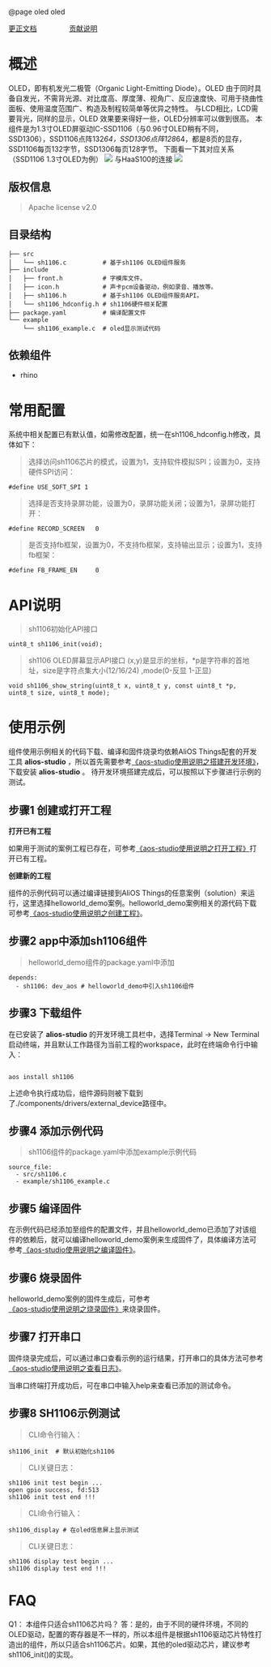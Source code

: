 @page oled oled

[更正文档](https://gitee.com/alios-things/sh1106/edit/rel_3.3.0/README.md) &emsp;&emsp;&emsp;&emsp; [贡献说明](https://g.alicdn.com/alios-things-3.3/doc/contribute_doc.html)

# 概述
OLED，即有机发光二极管（Organic Light-Emitting Diode）。OLED 由于同时具备自发光，不需背光源、对比度高、厚度薄、视角广、反应速度快、可用于挠曲性面板、使用温度范围广、构造及制程较简单等优异之特性。
与LCD相比，LCD需要背光，同样的显示，OLED 效果要来得好一些，OLED分辨率可以做到很高。
本组件是为1.3寸OLED屏驱动IC-SSD1106（与0.96寸OLED稍有不同，SSD1306），SSD1106点阵132*64，SSD1306点阵128*64，都是8页的显存，SSD1106每页132字节，SSD1306每页128字节。
下面看一下其对应关系（SSD1106 1.3寸OLED为例）
![](https://img.alicdn.com/imgextra/i2/O1CN01mlGbcq1LHXFq3FGkJ_!!6000000001274-2-tps-1362-656.png)
与HaaS100的连接
![](https://img.alicdn.com/imgextra/i3/O1CN01RRxCJH1zqsS4JH5zh_!!6000000006766-2-tps-1118-582.png)
## 版权信息


> Apache license v2.0



## 目录结构


```
├── src
│   └── sh1106.c          # 基于sh1106 OLED组件服务
├── include
│   ├── front.h           # 字模库文件。
│   ├── icon.h            # 声卡pcm设备驱动，例如录音、播放等。
│   ├── sh1106.h          # 基于sh1106 OLED组件服务API。
│   └── sh1106_hdconfig.h # sh1106硬件相关配置
├── package.yaml          # 编译配置文件
└── example
    └── sh1106_example.c  # oled显示测试代码
```


## 依赖组件


- rhino



# 常用配置


系统中相关配置已有默认值，如需修改配置，统一在sh1106_hdconfig.h修改，具体如下：


> 选择访问sh1106芯片的模式，设置为1，支持软件模拟SPI；设置为0，支持硬件SPI访问：



```
#define USE_SOFT_SPI 1
```


> 选择是否支持录屏功能，设置为0，录屏功能关闭；设置为1，录屏功能打开：



```
#define RECORD_SCREEN   0
```


> 是否支持fb框架，设置为0，不支持fb框架，支持输出显示；设置为1，支持fb框架：

```
#define FB_FRAME_EN     0
```
# API说明

> sh1106初始化API接口

```
uint8_t sh1106_init(void);
```
> sh1106 OLED屏幕显示API接口
> (x,y)是显示的坐标，*p是字符串的首地址，size是字符点集大小(12/16/24) ,mode(0-反显 1-正显)

```
void sh1106_show_string(uint8_t x, uint8_t y, const uint8_t *p, uint8_t size, uint8_t mode);
```
# 使用示例


组件使用示例相关的代码下载、编译和固件烧录均依赖AliOS Things配套的开发工具 **alios-studio** ，所以首先需要参考[《aos-studio使用说明之搭建开发环境》](https://g.alicdn.com/alios-things-3.3/doc/setup_env.html)，下载安装 **alios-studio** 。
待开发环境搭建完成后，可以按照以下步骤进行示例的测试。

## 步骤1 创建或打开工程

**打开已有工程**

如果用于测试的案例工程已存在，可参考[《aos-studio使用说明之打开工程》](https://g.alicdn.com/alios-things-3.3/doc/open_project.html)打开已有工程。

**创建新的工程**

组件的示例代码可以通过编译链接到AliOS Things的任意案例（solution）来运行，这里选择helloworld_demo案例。helloworld_demo案例相关的源代码下载可参考[《aos-studio使用说明之创建工程》](https://g.alicdn.com/alios-things-3.3/doc/create_project.html)。

## 步骤2 app中添加sh1106组件

> helloworld_demo组件的package.yaml中添加

```
depends:
  - sh1106: dev_aos # helloworld_demo中引入sh1106组件
```

## 步骤3 下载组件

在已安装了 **alios-studio** 的开发环境工具栏中，选择Terminal -> New Terminal启动终端，并且默认工作路径为当前工程的workspace，此时在终端命令行中输入：

```shell

aos install sh1106

```

上述命令执行成功后，组件源码则被下载到了./components/drivers/external_device路径中。


## 步骤4 添加示例代码

> sh1106组件的package.yaml中添加example示例代码

```
source_file:
  - src/sh1106.c
  - example/sh1106_example.c
```

## 步骤5 编译固件

在示例代码已经添加至组件的配置文件，并且helloworld_demo已添加了对该组件的依赖后，就可以编译helloworld_demo案例来生成固件了，具体编译方法可参考[《aos-studio使用说明之编译固件》](https://g.alicdn.com/alios-things-3.3/doc/build_project.html)。

## 步骤6 烧录固件

helloworld_demo案例的固件生成后，可参考[《aos-studio使用说明之烧录固件》](https://g.alicdn.com/alios-things-3.3/doc/build_image.html)来烧录固件。

## 步骤7 打开串口

固件烧录完成后，可以通过串口查看示例的运行结果，打开串口的具体方法可参考[《aos-studio使用说明之查看日志》](_haa_s100__quick__start.html)。

当串口终端打开成功后，可在串口中输入help来查看已添加的测试命令。


## 步骤8 SH1106示例测试

> CLI命令行输入：

```
sh1106_init  # 默认初始化sh1106
```

> CLI关键日志：

```
sh1106 init test begin ...
open gpio success, fd:513
sh1106 init test end !!!
```

> CLI命令行输入：

```
sh1106_display # 在oled信息屏上显示测试
```

> CLI关键日志：

```
sh1106 display test begin ...
sh1106 display test end !!!
```
# FAQ

Q1： 本组件只适合sh1106芯片吗？
答：是的，由于不同的硬件环境，不同的OLED驱动，配置的寄存器是不一样的，所以本组件是根据sh1106驱动芯片特性打造出的组件，所以只适合sh1106芯片。如果，其他的oled驱动芯片，建议参考sh1106_init()的实现。
